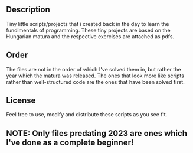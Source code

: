 ## Description
Tiny little scripts/projects that i created back in the day to learn the fundimentals of programming.
These tiny projects are based on the Hungarian matura and the respective exercises are attached as pdfs.

## Order
The files are not in the order of which I've solved them in, but rather the year which the matura was released.
The ones that look more like scripts rather than well-structured code are the ones that have been solved first.

## License
Feel free to use, modify and distribute these scripts as you see fit.

## NOTE: Only files predating 2023 are ones which I've done as a complete beginner!

